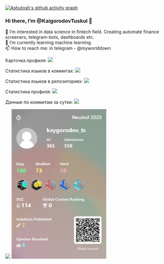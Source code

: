 [![Ashutosh's github activity graph](https://github-readme-activity-graph.vercel.app/graph?username=KaigorodovTuskul&theme=merko)](https://github.com/KaigorodovTuskul/github-readme-activity-graph)

### Hi there, I’m @KaigorodovTuskul 👋 <br>
👀 I’m interested in data science in fintech field. Creating automate finance screeners, telegram-bots, dashboards etc. <br>
🌱 I’m currently learning machine learning. <br>
📫 How to reach me: in telegram - @myworlddown <br>

Карточка профиля: 
![](https://github-profile-summary-cards.vercel.app/api/cards/profile-details?username=KaigorodovTuskul&theme=2077)

Статистика языков в коммитах:
![](https://github-profile-summary-cards.vercel.app/api/cards/most-commit-language?username=KaigorodovTuskul&theme=2077)

Статистика языков в репозиториях:
![](https://github-profile-summary-cards.vercel.app/api/cards/repos-per-language?username=KaigorodovTuskul&theme=2077)

Статистика профиля:
![](https://github-profile-summary-cards.vercel.app/api/cards/stats?username=KaigorodovTuskul&theme=2077)

Данные по коммитам за сутки:
![](https://github-profile-summary-cards.vercel.app/api/cards/productive-time?username=KaigorodovTuskul&theme=2077)

![](https://komarev.com/ghpvc/?username=KaigorodovTuskul)
<img src="./banner.png" width="300">
